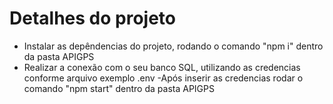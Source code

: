 # Detalhes do projeto
   
 - Instalar as depêndencias do projeto, rodando o comando "npm i" dentro da pasta APIGPS
 - Realizar a conexão com o seu banco SQL, utilizando as credencias conforme arquivo exemplo .env
 -Após inserir as credencias rodar o comando "npm start" dentro da pasta APIGPS

 


 
